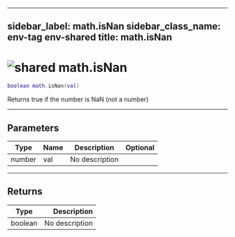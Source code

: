 ---
sidebar_label: math.isNan
sidebar_class_name: env-tag env-shared
title: math.isNan
------

# <img src='/img/wiki/shared.png' alt='shared' classname='env-tag' /> math.isNan

```lua
boolean math.isNan(val)
```

Returns true if the number is NaN (not a number)<br/>

-----------------
## Parameters

| Type   | Name | Description | Optional |
| ------ | ---- | ----------- | -------: |
| number | val | No description |   |

-----------------
## Returns

| Type   | Description |
| ------ | ----------: |
| boolean | No description |

